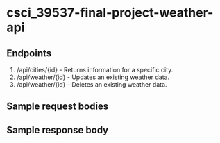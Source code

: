 # csci_39537-final-project-weather-api

## Endpoints
1. /api/cities/{id} - Returns information for a specific city.
2. /api/weather/{id} - Updates an existing weather data.
3. /api/weather/{id} - Deletes an existing weather data.

## Sample request bodies

## Sample response body